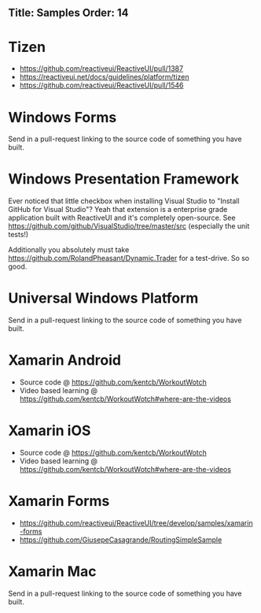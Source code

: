 Title: Samples
Order: 14
---


# Tizen

* https://github.com/reactiveui/ReactiveUI/pull/1387
* https://reactiveui.net/docs/guidelines/platform/tizen
* https://github.com/reactiveui/ReactiveUI/pull/1546

# Windows Forms

Send in a pull-request linking to the source code of something you have built.

# Windows Presentation Framework

Ever noticed that little checkbox when installing Visual Studio to "Install GitHub for Visual Studio"? Yeah that extension is a enterprise grade application built with ReactiveUI and it's completely open-source. See https://github.com/github/VisualStudio/tree/master/src (especially the unit tests!)

Additionally you absolutely must take https://github.com/RolandPheasant/Dynamic.Trader for a test-drive. So so good. 

# Universal Windows Platform

Send in a pull-request linking to the source code of something you have built.

# Xamarin Android

* Source code @ https://github.com/kentcb/WorkoutWotch
* Video based learning @ https://github.com/kentcb/WorkoutWotch#where-are-the-videos

# Xamarin iOS

* Source code @ https://github.com/kentcb/WorkoutWotch
* Video based learning @ https://github.com/kentcb/WorkoutWotch#where-are-the-videos

# Xamarin Forms

* https://github.com/reactiveui/ReactiveUI/tree/develop/samples/xamarin-forms
* https://github.com/GiusepeCasagrande/RoutingSimpleSample

# Xamarin Mac

Send in a pull-request linking to the source code of something you have built.
